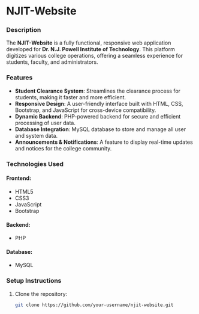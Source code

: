 # NJIT-Website  

### **Description**  
The **NJIT-Website** is a fully functional, responsive web application developed for **Dr. N.J. Powell Institute of Technology**. This platform digitizes various college operations, offering a seamless experience for students, faculty, and administrators.  

### **Features**  
- **Student Clearance System**: Streamlines the clearance process for students, making it faster and more efficient.  
- **Responsive Design**: A user-friendly interface built with HTML, CSS, Bootstrap, and JavaScript for cross-device compatibility.  
- **Dynamic Backend**: PHP-powered backend for secure and efficient processing of user data.  
- **Database Integration**: MySQL database to store and manage all user and system data.  
- **Announcements & Notifications**: A feature to display real-time updates and notices for the college community.  

### **Technologies Used**  
#### **Frontend:**  
- HTML5  
- CSS3  
- JavaScript  
- Bootstrap  

#### **Backend:**  
- PHP  

#### **Database:**  
- MySQL  

### **Setup Instructions**  
1. Clone the repository:  
   ```bash  
   git clone https://github.com/your-username/njit-website.git  
